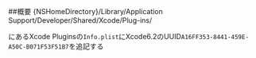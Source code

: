 ##概要
	{NSHomeDirectory}/Library/Application Support/Developer/Shared/Xcode/Plug-ins/

にあるXcode Pluginsの`Info.plist`にXcode6.2のUUID`A16FF353-8441-459E-A50C-B071F53F51B7`を追記する